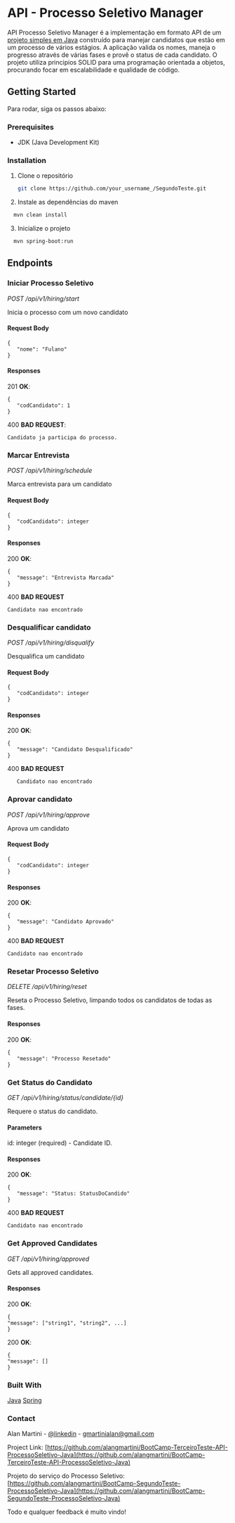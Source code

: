 # API - Processo Seletivo Manager

API Processo Seletivo Manager é a implementação em formato API de um [projeto simples em Java](https://github.com/alangmartini/BootCamp-SegundoTeste-ProcessoSeletivo-Java) construído para manejar candidatos que estão em um processo de vários estágios. A aplicação valida os nomes, maneja o progresso através de várias fases e provê o status de cada candidato. O projeto utiliza
principios SOLID para uma programação orientada a objetos, procurando focar em escalabilidade e qualidade de código.


## Getting Started

Para rodar, siga os passos abaixo:

### Prerequisites

* JDK (Java Development Kit)

### Installation

1. Clone o repositório
   ````sh
   git clone https://github.com/your_username_/SegundoTeste.git
   ````
   
2. Instale as dependências  do maven
````sh
  mvn clean install
````

3. Inicialize o projeto
````sh
  mvn spring-boot:run
````

## Endpoints

### Iniciar Processo Seletivo
*POST /api/v1/hiring/start*

Inicia o processo com um novo candidato

#### Request Body

```
{
   "nome": "Fulano"
}
```

#### Responses

201 **OK**:
```
{
   "codCandidato": 1
}
```

400 **BAD REQUEST**:
```
Candidato ja participa do processo.
```

### Marcar Entrevista
*POST /api/v1/hiring/schedule*

Marca entrevista para um candidato

#### Request Body

```
{
   "codCandidato": integer
}
```

#### Responses

200 **OK**:
```
{
   "message": "Entrevista Marcada"
}
```

400 **BAD REQUEST**
```
Candidato nao encontrado
```

### Desqualificar candidato
*POST /api/v1/hiring/disqualify*

Desqualifica um candidato

#### Request Body

```
{
   "codCandidato": integer
}
```

#### Responses

200 **OK**:
```
{
   "message": "Candidato Desqualificado"
}
```

400 **BAD REQUEST**
```
   Candidato nao encontrado
```

### Aprovar candidato
*POST /api/v1/hiring/approve*

Aprova um candidato

#### Request Body

```
{
   "codCandidato": integer
}
```

#### Responses

200 **OK**:
```
{
   "message": "Candidato Aprovado"
}
```

400 **BAD REQUEST**
```
Candidato nao encontrado
```


### Resetar Processo Seletivo
*DELETE /api/v1/hiring/reset*

Reseta o Processo Seletivo, limpando todos os candidatos de todas as fases.

#### Responses

200 **OK**:
```
{
   "message": "Processo Resetado"
}
```

### Get Status do Candidato
*GET /api/v1/hiring/status/candidate/{id}*

Requere o status  do candidato.

#### Parameters

id: integer (required) - Candidate ID.

#### Responses

200 **OK**:
```
{
   "message": "Status: StatusDoCandido"
}
```

400 **BAD REQUEST**
```
Candidato nao encontrado
```

### Get Approved Candidates
*GET /api/v1/hiring/approved*

Gets all approved candidates.

#### Responses

200 **OK**:
```
{
"message": ["string1", "string2", ...]
}
```

200 **OK**:
```
{
"message": []
}
```


### Built With

  [Java](https://www.java.com/)
  [Spring](https://spring.io/projects/spring-boot)

### Contact

Alan Martini - [@linkedin](https://www.linkedin.com/in/alangmartini/) - gmartinialan@gmail.com

Project Link: [https://github.com/alangmartini/BootCamp-TerceiroTeste-API-ProcessoSeletivo-Java](https://github.com/alangmartini/BootCamp-TerceiroTeste-API-ProcessoSeletivo-Java)

Projeto do serviço do Processo Seletivo: [https://github.com/alangmartini/BootCamp-SegundoTeste-ProcessoSeletivo-Java](https://github.com/alangmartini/BootCamp-SegundoTeste-ProcessoSeletivo-Java)

Todo e qualquer feedback é muito vindo!
